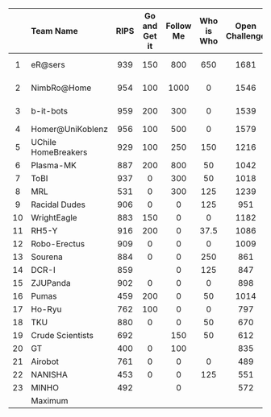 |    |      Team Name      | RIPS | Go and Get it | Follow Me | Who is Who | Open Challenge | Delayed referee | Stage 1 | GPSR | Restaurant | Shopping Mall | Enhanced Who is Who | Stage 2 | Final |   Final   |
|:--:|:-------------------|:----:|:-------------:|:---------:|:----------:|:--------------:|:---------------:|:-------:|:----:|:----------:|:-------------:|:-------------------:|:-------:|:-----:|---------:|
| 1  | eR@sers             |  939 |      150      |    800    |     650    |      1681      |                 |   4220  |   0  |    1149    |      350      |         950         |   6669  |  263  | 1st Place |
| 2  | NimbRo@Home         |  954 |      100      |    1000   |      0     |      1546      |                 |   3600  |  200 |     896    |      550      |         250         |   5496  |  240  | 2nd Place |
| 3  | b-it-bots           |  959 |      200      |    300    |      0     |      1539      |                 |   2998  |      |     968    |       75      |         575         |   4617  |  219  | 3rd Place |
| 4  | Homer@UniKoblenz    |  956 |      100      |    500    |      0     |      1579      |                 |   3135  |      |     857    |      200      |         150         |   4342  |  212  |         4 |
| 5  | UChile HomeBreakers |  929 |      100      |    250    |     150    |      1216      |                 |   2645  |      |     471    |      200      |         375         |   3691  |  177  |         5 |
| 6  | Plasma-MK           |  887 |      200      |    800    |     50     |      1042      |       -100      |   2879  |      |     311    |      250      |         250         |   3690  |  160  |         6 |
| 7  | ToBI                |  937 |       0       |    300    |     50     |      1018      |                 |   2305  |   0  |     43     |      350      |         250         |   2948  |       |         7 |
| 8  | MRL                 |  531 |       0       |    300    |     125    |      1239      |                 |   2195  |  100 |     75     |      200      |         325         |   2895  |       |         8 |
| 9  | Racidal Dudes       |  906 |       0       |     0     |     125    |       951      |                 |   1982  |   0  |     484    |      100      |          0          |   2566  |       |         9 |
| 10 | WrightEagle         |  883 |      150      |     0     |      0     |      1182      |       -100      |   2115  |   0  |     129    |      150      |         100         |   2494  |       |        10 |
| 11 | RH5-Y               |  916 |      200      |     0     |    37.5    |      1086      |                 |  2239.5 |   0  |     39     |       0       |         150         |   2422  |       |        11 |
| 12 | Robo-Erectus        |  909 |       0       |     0     |      0     |      1009      |                 |   1918  |      |     186    |       0       |         325         |   2411  |       |        12 |
| 13 | Sourena             |  884 |       0       |     0     |     250    |       861      |       -100      |   1895  |      |            |               |                     |         |       |        13 |
| 14 | DCR-I               |  859 |               |     0     |     125    |       847      |                 |   1831  |      |            |               |                     |         |       |        14 |
| 15 | ZJUPanda            |  902 |       0       |     0     |      0     |       898      |                 |   1800  |      |            |               |                     |         |       |        15 |
| 16 | Pumas               |  459 |      200      |     0     |     50     |      1014      |                 |   1723  |      |            |               |                     |         |       |        16 |
| 17 | Ho-Ryu              |  762 |      100      |     0     |      0     |       797      |       -100      |   1559  |      |            |               |                     |         |       |        17 |
| 18 | TKU                 |  880 |       0       |     0     |     50     |       670      |       -100      |   1500  |      |            |               |                     |         |       |        18 |
| 19 | Crude Scientists    |  692 |               |    150    |     50     |       612      |       -100      |   1404  |      |            |               |                     |         |       |        19 |
| 20 | GT                  |  400 |       0       |    100    |            |       835      |                 |   1335  |      |            |               |                     |         |       |        20 |
| 21 | Airobot             |  761 |       0       |     0     |      0     |       489      |                 |   1250  |      |            |               |                     |         |       |        21 |
| 22 | NANISHA             |  453 |       0       |     0     |     125    |       551      |                 |   1129  |      |            |               |                     |         |       |        22 |
| 23 | MINHO               |  492 |               |     0     |            |       572      |                 |   1064  |      |            |               |                     |         |       |        23 |
|    | Maximum             |      |               |           |            |                |                 |         |      |            |               |                     |         |       |           |